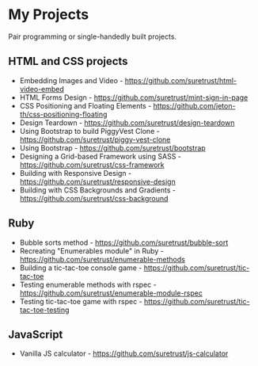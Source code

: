 # My Projects
Pair programming or single-handedly built projects.

## HTML and CSS projects
- Embedding Images and Video - https://github.com/suretrust/html-video-embed
- HTML Forms Design - https://github.com/suretrust/mint-sign-in-page
- CSS Positioning and Floating Elements - https://github.com/jeton-th/css-positioning-floating
- Design Teardown - https://github.com/suretrust/design-teardown
- Using Bootstrap to build PiggyVest Clone - https://github.com/suretrust/piggy-vest-clone
- Using Bootstrap - https://github.com/suretrust/bootstrap
- Designing a Grid-based Framework using SASS - https://github.com/suretrust/css-framework
- Building with Responsive Design - https://github.com/suretrust/responsive-design
- Building with CSS Backgrounds and Gradients - https://github.com/suretrust/css-background

## Ruby
- Bubble sorts method - https://github.com/suretrust/bubble-sort
- Recreating "Enumerables module" in Ruby - https://github.com/suretrust/enumerable-methods
- Building a tic-tac-toe console game - https://github.com/suretrust/tic-tac-toe
- Testing enumerable methods with rspec - https://github.com/suretrust/enumerable-module-rspec
- Testing tic-tac-toe game with rspec - https://github.com/suretrust/tic-tac-toe-testing

## JavaScript
- Vanilla JS calculator - https://github.com/suretrust/js-calculator

